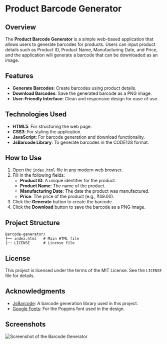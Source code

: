 # Product Barcode Generator

## Overview
The **Product Barcode Generator** is a simple web-based application that allows users to generate barcodes for products. Users can input product details such as Product ID, Product Name, Manufacturing Date, and Price, and the application will generate a barcode that can be downloaded as an image.

## Features
- **Generate Barcodes**: Create barcodes using product details.
- **Download Barcodes**: Save the generated barcode as a PNG image.
- **User-Friendly Interface**: Clean and responsive design for ease of use.

## Technologies Used
- **HTML5**: For structuring the web page.
- **CSS3**: For styling the application.
- **JavaScript**: For barcode generation and download functionality.
- **JsBarcode Library**: To generate barcodes in the CODE128 format.

## How to Use
1. Open the `index.html` file in any modern web browser.
2. Fill in the following fields:
   - **Product ID**: A unique identifier for the product.
   - **Product Name**: The name of the product.
   - **Manufacturing Date**: The date the product was manufactured.
   - **Price**: The price of the product (e.g., ₹49.00).
3. Click the **Generate** button to create the barcode.
4. Click the **Download** button to save the barcode as a PNG image.

## Project Structure
```
Barcode-generator/
├── index.html   # Main HTML file
├── LICENSE      # License file
```

## License
This project is licensed under the terms of the MIT License. See the `LICENSE` file for details.

## Acknowledgments
- [JsBarcode](https://github.com/lindell/JsBarcode): A barcode generation library used in this project.
- [Google Fonts](https://fonts.google.com/): For the Poppins font used in the design.

## Screenshots
![Screenshot of the Barcode Generator](screenshot.png)
